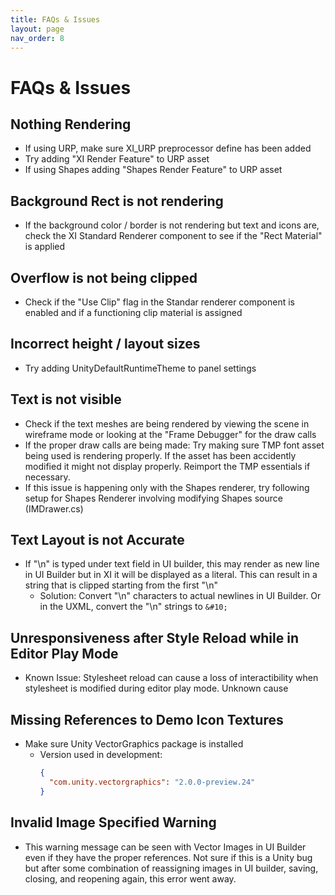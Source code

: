 ```yaml
---
title: FAQs & Issues
layout: page
nav_order: 8
---
```


# FAQs & Issues

## Nothing Rendering
- If using URP, make sure XI_URP preprocessor define has been added
- Try adding "XI Render Feature" to URP asset
- If using Shapes adding "Shapes Render Feature" to URP asset

## Background Rect is not rendering
- If the background color / border is not rendering but text and icons are, check the XI Standard Renderer component to see if the "Rect Material" is applied 

## Overflow is not being clipped
- Check if the "Use Clip" flag in the Standar renderer component is enabled and if a functioning clip material is assigned

## Incorrect height / layout sizes
- Try adding UnityDefaultRuntimeTheme to panel settings

## Text is not visible
- Check if the text meshes are being rendered by viewing the scene in wireframe mode or looking at the "Frame Debugger" for the draw calls
- If the proper draw calls are being made: Try making sure TMP font asset being used is rendering properly. If the asset has been accidently modified it might not display properly. Reimport the TMP essentials if necessary. 
- If this issue is happening only with the Shapes renderer, try following setup for Shapes Renderer involving modifying Shapes source (IMDrawer.cs)

## Text Layout is not Accurate
- If "\n" is typed under text field in UI builder, this may render as new line in UI Builder but in XI it will be displayed as a literal. This can result in a string that is clipped starting from the first "\n"
  - Solution: Convert "\n" characters to actual newlines in UI Builder. Or in the UXML, convert the "\n" strings to `&#10;`

## Unresponsiveness after Style Reload while in Editor Play Mode 
- Known Issue: Stylesheet reload can cause a loss of interactibility when stylesheet is modified during editor play mode. Unknown cause

## Missing References to Demo Icon Textures
- Make sure Unity VectorGraphics package is installed
  - Version used in development:
    ```json
    {
      "com.unity.vectorgraphics": "2.0.0-preview.24"
    }
    ```

## Invalid Image Specified Warning
- This warning message can be seen with Vector Images in UI Builder even if they have the proper references. Not sure if this is a Unity bug but after some combination of reassigning images in UI builder, saving, closing, and reopening again, this error went away.
